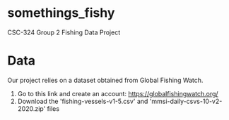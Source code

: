 # somethings_fishy
CSC-324 Group 2 Fishing Data Project

# Data
Our project relies on a dataset obtained from Global Fishing Watch.

1. Go to this link and create an account: https://globalfishingwatch.org/
2. Download the 'fishing-vessels-v1-5.csv' and 'mmsi-daily-csvs-10-v2-2020.zip'
   files
